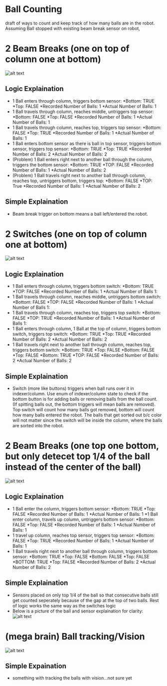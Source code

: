 # Ball Counting
draft of ways to count and keep track of how many balls are in the robot. Assuming Ball stopped with existing beam break sensor on robot, 

# 2 Beam Breaks (one on top of column one at bottom)
![alt text](https://github.com/MillenniumFalcons/2022-RapidReact/blob/main/doc/reference-pictures/intakeColumnTopBottom.png)

## Logic Explaination ##
* 1 Ball enters through column, triggers bottom sensor:
    *Bottom: TRUE
    *Top: FALSE
    *Recorded Number of Balls: 1
    *Actual Number of Balls: 1
* 1 Ball travels through column, reaches middle, untriggers top sensor:
    *Bottom: FALSE
    *Top: FALSE
    *Recorded Number of Balls: 1
    *Actual Number of Balls: 1
* 1 Ball travels through column, reaches top, triggers top sensor:
    *Bottom: FALSE
    *Top: TRUE
    *Recorded Number of Balls: 1
    *Actual Number of Balls: 1
* 1 Ball enters bottom sensor as there is ball in top sensor, triggers bottom sensor, triggers top sensor:
    *Bottom: TRUE
    *Top: TRUE
    *Recorded Number of Balls: 2
    *Actual Number of Balls: 2
* (Problem) 1 Ball enters right next to another ball through the column, triggers the bottom sensor:
    *Bottom: TRUE
    *TOP: FALSE
    *Recorded Number of Balls: 1
    *Actual Number of Balls: 2
* (Problem) 1 Ball travels right next to another ball through column, reaches top, untriggers bottom, triggers top:
    *Bottom: FALSE
    *TOP: True
    *Recorded Number of Balls: 1
    *Actual Number of Balls: 2

## Simple Explaination ##
* Beam break trigger on bottom means a ball left/entered the robot.

# 2 Switches (one on top of column one at bottom)
![alt text](https://github.com/MillenniumFalcons/2022-RapidReact/blob/main/doc/reference-pictures/switchMount.png)

## Logic Explaination ## 
* 1 Ball enters through column, triggers bottom switch:
    *Bottom: TRUE
    *TOP: FALSE
    *Recorded Number of Balls: 1
    *Actual Number of Balls 1:
* 1 Ball travels through column, reaches middle, untriggers bottom switch:
    *Bottom: FALSE
    *TOP: FALSE
    *Recorded Number of Balls: 1
    *Actual Number of Balls 1: 
* 1 Ball travels through column, reaches top, triggers top switch:
    *Bottom: FALSE
    *TOP: TRUE
    *Recorded Number of Balls: 1
    *Actual Number of Balls 1: 
* 1 Ball enters through column, 1 Ball at the top of column, triggers bottom switch, triggers top switch:
    *Bottom: TRUE
    *Top: TRUE
    *Recorded Number of Balls: 2
    *Actual Number of Balls: 2
* 1 Ball travels right next to another ball through column, reaches top, triggers bottom switch:
    *Bottom: TRUE
    *Top: FALSE
    *Bottom: FALSE
    *Top: FALSE
    *Bottom: TRUE
    *TOP: FALSE
    *Recorded Number of Balls: 2
    *Actual Number of Balls: 2

## Simple Explaination ##
* Switch (more like buttons) triggers when ball runs over it in indexer/column. Use enum of indexer/column state to check if the bottom button is for adding balls or removing balls from the ball count. (If spitting balls out, the bottom triggers will mean balls are removed). Top switch will count how many balls got removed, bottom will count how many balls entered the robot. The balls that get sorted out b/c color will not matter since the switch will be inside the column, where the balls are sorted into the robot.

# 2 Beam Breaks (one top one bottom, but only detecet top 1/4 of the ball instead of the center of the ball)
![alt text](https://github.com/MillenniumFalcons/2022-RapidReact/blob/main/doc/reference-pictures/beamBreakFourth.png)

## Logic Explaination ##
* 1 Ball enter the column, triggers bottom sensor:
    *Bottom: TRUE
    *Top: FALSE
    *Recorded Number of Balls: 1
    *Actual Number of Balls: 1
*1 Ball enter column, travels up column, untriggers bottom sensor:
    *Bottom: FALSE
    *Top: FALSE
    *Recorded Number of Balls: 1
    *Actual Number of Balls: 1
* 1 travel up column, reaches top sensor, triggers top sensor:
    *Bottom: FALSE
    *Top: TRUE
    *Recorded Number of Balls: 1
    *Actual Number of Balls: 1
* 1 Ball travels right next to another ball through column, triggers bottom sensor:
    *Bottom: TRUE
    *Top: FALSE
    *Bottom: FALSE
    *Top: FALSE
    *BOTTOM: TRUE
    *Top: FALSE
    *Recorded Number of Balls: 2
    *Actual Number of Balls: 2

## Simple Explaination ##
* Sensors placed on only top 1/4 of the ball so that consecutive balls still get counted seperately because of the gap at the top of two balls. Rest of logic works the same way as the switches logic
* Below is a picture of the ball and sensor explaination for clarity:
![alt text](https://github.com/MillenniumFalcons/2022-RapidReact/blob/main/doc/reference-pictures/ballFourthSensor.png)

# (mega brain) Ball tracking/Vision
![alt text](https://github.com/MillenniumFalcons/2022-RapidReact/blob/main/doc/reference-pictures/cameraCount.png)

## Simple Expaination ## 
* something with tracking the balls with vision...not sure yet